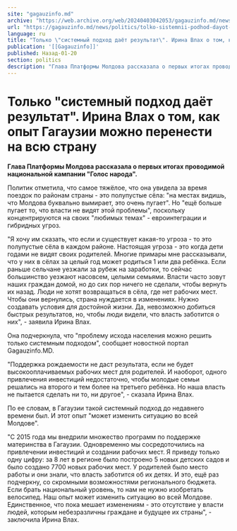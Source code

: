 ```yaml
---
site: "gagauzinfo.md"
archive: "https://web.archive.org/web/20240403042053/gagauzinfo.md/news/politics/tolko-sistemnii-podhod-dayot-rezultat-irina-vlah-o-tom-kak-opit-gagauzii-mozhno-perenesti-na-vsyu-stranu"
url: "https://gagauzinfo.md/news/politics/tolko-sistemnii-podhod-dayot-rezultat-irina-vlah-o-tom-kak-opit-gagauzii-mozhno-perenesti-na-vsyu-stranu"
language: ru
title: "Только \"системный подход даёт результат\". Ирина Влах о том, как опыт Гагаузии можно перенести на всю страну"
publication: '[[Gagauzinfo]]'
published: Назад-01-20
section: politics
description: "Глава Платформы Молдова рассказала о первых итогах проводимой национальной кампании \"Голос народа\"."
---
```


# Только "системный подход даёт результат". Ирина Влах о том, как опыт Гагаузии можно перенести на всю страну

**Глава Платформы Молдова рассказала о первых итогах проводимой национальной кампании "Голос народа".**

Политик отметила, что самое тяжёлое, что она увидела за время поездок по районам страны - это полупустые сёла: "на местах видишь, что Молдова буквально вымирает, это очень пугает". Но "ещё больше пугает то, что власти не видят этой проблемы", поскольку концентрируются на своих "любимых темах" - евроинтеграции и гибридных угроз.

"Я хочу им сказать, что если и существует какая-то угроза - то это полупустые сёла в каждом районе. Настоящая угроза - это когда дети годами не видят своих родителей. Многие примары мне рассказывали, что у них в сёлах за целый год может родиться 1 или два ребёнка. Если раньше сельчане уезжали за рубеж на заработки, то сейчас большинство уезжают насовсем, целыми семьями. Власти часто зовут наших граждан домой, но до сих пор ничего не сделали, чтобы вернуть их назад. Люди не хотят возвращаться в сёла, где нет рабочих мест. Чтобы они вернулись, страна нуждается в изменениях. Нужно создавать условия для достойной жизни. Да, невозможно добиться быстрых результатов, но, чтобы люди видели, что власть заботится о них", - заявила Ирина Влах.

Она подчеркнула, что "проблему исхода населения можно решить только системным подходом", сообщает новостной портал Gagauzinfo.MD.

"Поддержка рождаемости не даст результата, если не будет высокооплачиваемых рабочих мест для родителей. И наоборот, одного привлечения инвестиций недостаточно, чтобы молодые семьи решались на второго и тем более на третьего ребёнка. Но наша власть не пытается сделать ни то, ни другое", - сказала Ирина Влах.

По ее словам, в Гагаузии такой системный подход до недавнего времени был. И этот опыт "может изменить ситуацию во всей Молдове".

"С 2015 года мы внедрили множество программ по поддержке материнства в Гагаузии. Одновременно мы сосредоточились на привлечении инвестиций и создании рабочих мест. Я приведу только одну цифру: за 8 лет в регионе было построено 5 новых детских садов и было создано 7700 новых рабочих мест. У родителей было место работы и они знали, что власть заботится об их детях. И это, ещё раз подчеркну, со скромными возможностями регионального бюджета. Если брать национальный уровень, то нам не нужно изобретать велосипед. Наш опыт может изменить ситуацию во всей Молдове. Единственное, что пока мешает изменениям - это отсутствие у власти людей, которым небезразличны граждане и будущее их страны", - заключила Ирина Влах.